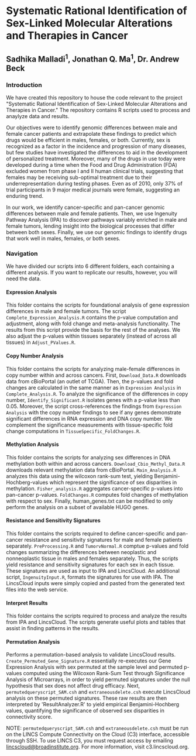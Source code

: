 # Systematic Rational Identification of Sex-Linked Molecular Alterations and Therapies in Cancer
## Sadhika Malladi<sup>1</sup>, Jonathan Q. Ma<sup>1</sup>, Dr. Andrew Beck

### Introduction
We have created this repository to house the code relevant to the project "Systematic Rational Identification of Sex-Linked Molecular Alterations and Therapies in Cancer." The repository contains R scripts used to process and anaylyze data and results.

Our objectives were to identify genomic differences between male and female cancer patients and extrapolate these findings to predict which drugs would be efficient in males, females, or both. Currently, sex is recognized as a factor in the incidence and progression of many diseases, but few studies have investigated the differences to aid in the development of personalized treatment. Moreover, many of the drugs in use today were developed during a time when the Food and Drug Administration (FDA) excluded women from phase I and II human clinical trials, suggesting that females may be receiving sub-optimal treatment due to their underrepresentation during testing phases. Even as of 2010, only 37% of trial participants in 9 major medical journals were female, suggesting an enduring trend.

In our work, we identify cancer-specific and pan-cancer genomic differences between male and female patients. Then, we use Ingenuity Pathway Analysis (IPA) to discover pathways variably enriched in male and female tumors, lending insight into the biological processes that differ between both sexes. Finally, we use our genomic findings to identify drugs that work well in males, females, or both sexes.

### Navigation
We have divided our scripts into 6 different folders, each containing a different analysis. If you want to replicate our results, however, you will need the data.

#### Expression Analysis
This folder contains the scripts for foundational analysis of gene expression differences in male and female tumors. The script `Complete_Expression_Analysis.R` contains the p-value computation and adjustment, along with fold change and meta-analysis functionality. The results from this script provide the basis for the rest of the analyses. We also adjust the p-values within tissues separately (instead of across all tissues) in `Adjust_PValues.R`. 

#### Copy Number Analysis
This folder contains the scripts for analyzing male-female differences in copy number within and across cancers. First, `Download_Data.R` downloads data from cBioPortal (an outlet of TCGA). Then, the p-values and fold changes are calculated in the same manner as in `Expression Analysis` in `Complete_Analysis.R`. To analyze the significance of the differences in copy number, `Identify_Significant.R` isolates genes with a p-value less than 0.05. Moreover, the script cross-references the findings from `Expression Analysis` with the copy number findings to see if any genes demonstrate significant differences in RNA expression and DNA copy number. We complement the significance measurements with tissue-specific fold change computations in `TissueSpecific_FoldChanges.R`.

#### Methylation Analysis
This folder contains the scripts for analyzing sex differences in DNA methylation both within and across cancers. `Download_Cbio_Methyl_Data.R` downloads relevant methylation data from cBioPortal. `Main_Analysis.R` analyzes this data using the wilcoxon rank-sum test, yielding Benjamini-Hochberg-values which represent the significance of sex disparities in methylation. `Fisher_analysis.R` aggregates cancer-specific p-values into pan-cancer p-values. `FoldChanges.R` computes fold changes of methylation with respect to sex. Finally, human_genes.txt can be modified to only perform the analysis on a subset of available HUGO genes.

#### Resistance and Sensitivity Signatures
This folder contains the scripts required to define cancer-specific and pan-cancer resistance and sensitivity signatures for male and female patients separately. `PreProcessing.R` and `TumorvNormal.R` comptue p-values and fold changes summarizing the differences between neoplastic and nonneoplastic tissue in males and females separately. Thus, the scripts yield resistance and sensitivity signatures for each sex in each tissue. These signatures are used as input to IPA and LincsCloud. An additional script, `IngenuityInput.R`, formats the signatures for use with IPA. The LincsCloud inputs were simply copied and pasted from the generated text files into the web service.

#### Interpret Results
This folder contains the scripts required to process and analyze the results from IPA and LincsCloud. The scripts generate useful plots and tables that assist in finding patterns in the results.

#### Permutation Analysis
Performs a permutation-based analysis to validate LincsCloud results. `Create_Permuted_Gene_Signature.R` essentially re-executes our Gene Expression Analysis with sex permuted at the sample level and permuted p-values computed using the Wilcoxon Rank-Sum Test through Significance Analysis of Microarrays, in order to yield permuted signatures under the null hypothesis that sex does not affect drug efficacy. Next, `permutedqueryscript_SAM.csh` and `extraneousdelete.csh` execute LincsCloud analysis on these permuted signatures. These raw results are then interpreted by 'ResultAnalyzer.R' to yield empirical Benjamini-Hochberg values, quantifying the significance of observed sex disparities in connectivity score.

NOTE: `permutedqueryscript_SAM.csh` and `extraneousdelete.csh` must be run on the LINCS Compute Connectivity on the Cloud (C3) interface, accessible through SSH. To use LINCS C3, you must request access by emailing lincscloud@broadinstitute.org. For more information, visit c3.lincscloud.org.
